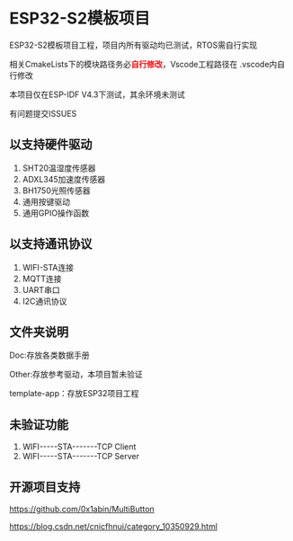 # ESP32-S2模板项目



ESP32-S2模板项目工程，项目内所有驱动均已测试，RTOS需自行实现

相关CmakeLists下的模块路径务必<font color="red">**自行修改**</font>，Vscode工程路径在 .vscode内自行修改

本项目仅在ESP-IDF V4.3下测试，其余环境未测试



有问题提交ISSUES



## 以支持硬件驱动

1. SHT20温湿度传感器
2. ADXL345加速度传感器
3. BH1750光照传感器
4. 通用按键驱动
4. 通用GPIO操作函数



## 以支持通讯协议

1. WIFI-STA连接
2. MQTT连接
2. UART串口
2. I2C通讯协议



## 文件夹说明

Doc:存放各类数据手册

Other:存放参考驱动，本项目暂未验证

template-app：存放ESP32项目工程



## 未验证功能

1. WIFI-----STA-------TCP Client
2. WIFI-----STA-------TCP Server



## 开源项目支持

https://github.com/0x1abin/MultiButton

https://blog.csdn.net/cnicfhnui/category_10350929.html

